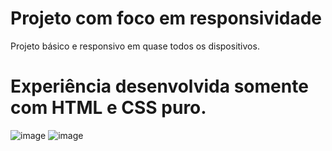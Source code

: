 <h1>Projeto com foco em responsividade</h1> 

Projeto básico e responsivo em quase todos os dispositivos. 

<h1>Experiência desenvolvida somente com HTML e CSS puro.</h1>

![image](https://github.com/user-attachments/assets/0bbc7238-0392-40ce-9a69-fdcbc0c24c5a) 
![image](https://github.com/user-attachments/assets/d051303b-57d0-47a1-972c-9822cf963c1a)
